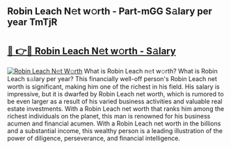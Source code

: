 ## Robin Leach N𝚎t w𝚘rth - Part-mGG S𝚊lary per year TmTjR

# <h2><a href="http://gc34lm.nevu.top/?p=Robin+Leach">🔗 👉🔴 Robin Leach N𝚎t w𝚘rth - S𝚊lary</a></h2>

[![Robin Leach N𝚎t W𝚘rth](https://i.imgur.com/Oavwk0R.jpeg)](http://gc34lm.nevu.top/?p=Robin+Leach)
What is Robin Leach n𝚎t w𝚘rth? What is Robin Leach s𝚊lary per year?
This financially well-off person's Robin Leach net worth is significant, making him one of the richest in his field. His salary is impressive, but it is dwarfed by Robin Leach net worth, which is rumored to be even larger as a result of his varied business activities and valuable real estate investments. With a Robin Leach net worth that ranks him among the richest individuals on the planet, this man is renowned for his business acumen and financial acumen. With a Robin Leach net worth in the billions and a substantial income, this wealthy person is a leading illustration of the power of diligence, perseverance, and financial intelligence.
